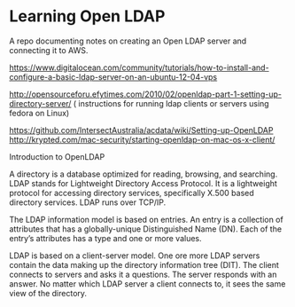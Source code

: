 # Learning Open LDAP
A repo documenting notes on creating an Open LDAP server and connecting it to AWS. 

https://www.digitalocean.com/community/tutorials/how-to-install-and-configure-a-basic-ldap-server-on-an-ubuntu-12-04-vps

http://opensourceforu.efytimes.com/2010/02/openldap-part-1-setting-up-directory-server/ ( instructions for running ldap clients or servers using fedora on Linux)

https://github.com/IntersectAustralia/acdata/wiki/Setting-up-OpenLDAP
http://krypted.com/mac-security/starting-openldap-on-mac-os-x-client/

Introduction to OpenLDAP

A directory is a database optimized for reading, browsing, and searching. LDAP stands for Lightweight Directory Access Protocol. It is a lightweight protocol for accessing directory services, specifically X.500 based directory services. LDAP runs over TCP/IP.

The LDAP information model is based on entries. An entry is a collection of attributes that has a globally-unique Distinguished Name (DN). Each of the entry’s attributes has a type and one or more values.

LDAP is based on a client-server model. One ore more LDAP servers contain the data making up the directory information tree (DIT). The client connects to servers and asks it a questions. The server responds with an answer. No matter which LDAP server a client connects to, it sees the same view of the directory.
